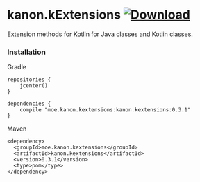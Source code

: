 # kanon.kExtensions [![Download](https://api.bintray.com/packages/olivki/kanon/kanon.kextensions/images/download.svg) ](https://bintray.com/olivki/kanon/kanon.kextensions/0.3.1/link)

Extension methods for Kotlin for Java classes and Kotlin classes.

### Installation

Gradle

```
repositories {
    jcenter()
}

dependencies {
    compile "moe.kanon.kextensions:kanon.kextensions:0.3.1"
}
```

Maven

```
<dependency>
  <groupId>moe.kanon.kextensions</groupId>
  <artifactId>kanon.kextensions</artifactId>
  <version>0.3.1</version>
  <type>pom</type>
</dependency>
```